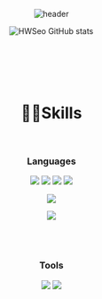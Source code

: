<div align=center>

![header](https://capsule-render.vercel.app/api?type=wave&color=auto&height=300&section=header&text=HEEWON's%20Profile&fontSize=60)

  
![HWSeo GitHub stats](https://github-readme-stats.vercel.app/api?username=userHWSEO&show_icons=true&theme=merko)
  
 </div>
<div align=center>
<br>
<br>
<br>
<br>
  

# 👩‍💻Skills
<br>
  
### Languages
<img
  src="https://img.shields.io/badge/HTML5-E34F26?style=flat-square&logo=HTML5&logoColor=white"
/>
<img
  src="https://img.shields.io/badge/CSS3-1572B6?style=flat-square&logo=CSS3&logoColor=white"
/>
<img
  src="https://img.shields.io/badge/JavaScript-F7DF1E?style=flat-square&logo=JavaScript&logoColor=white"
/>
<img
  src="https://img.shields.io/badge/React-61DAFB?style=flat-square&logo=React&logoColor=white"
/>
  
<img
  src="https://img.shields.io/badge/Styled-Components-DB7093?style=flat-square&logo=React&logoColor=white"
/>

  <img
  src="https://img.shields.io/badge/Redux-764ABC?style=flat-square&logo=Redux&logoColor=white"
/>



<br>
<br>

### Tools
<img
  src="https://img.shields.io/badge/Slack-4A154B?style=flat-square&logo=Slack&logoColor=white"
/>
<img
  src="https://img.shields.io/badge/VisualStudioCode-007ACC?style=flat-square&logo=VisualStudioCode&logoColor=white"
  />
</div>
